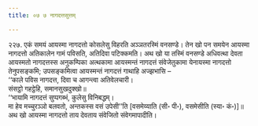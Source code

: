 ```yaml
---
title: ०७ ७ नागदत्तसुत्तम्

---
```


२२७. एकं समयं आयस्मा नागदत्तो कोसलेसु विहरति अञ्ञतरस्मिं वनसण्डे। तेन खो पन समयेन आयस्मा नागदत्तो अतिकालेन गामं पविसति, अतिदिवा पटिक्कमति। अथ खो या तस्मिं वनसण्डे अधिवत्था देवता आयस्मतो नागदत्तस्स अनुकम्पिका अत्थकामा आयस्मन्तं नागदत्तं संवेजेतुकामा येनायस्मा नागदत्तो तेनुपसङ्कमि; उपसङ्कमित्वा आयस्मन्तं नागदत्तं गाथाहि अज्झभासि –  
‘‘काले पविस नागदत्त, दिवा च आगन्त्वा अतिवेलचारी।  
संसट्ठो गहट्ठेहि, समानसुखदुक्खो॥  
‘‘भायामि नागदत्तं सुप्पगब्भं, कुलेसु विनिबद्धम्।  
मा हेव मच्चुरञ्ञो बलवतो, अन्तकस्स वसं उपेसी’’ति [वसमेय्याति (सी॰ पी॰), वसमेसीति (स्या॰ कं॰)]॥  
अथ खो आयस्मा नागदत्तो ताय देवताय संवेजितो संवेगमापादीति।  

